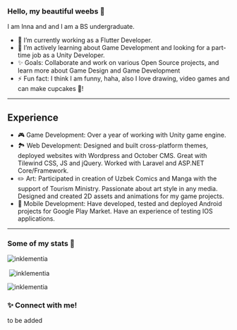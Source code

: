 ### Hello, my beautiful weebs 👋
I am Inna and and I am a BS undergraduate.


<!--
**Inklementia/Inklementia** is a ✨ _special_ ✨ repository because its `README.md` (this file) appears on your GitHub profile.

Here are some ideas to get you started:

- 🔭 I’m currently working on ...
- 🌱 I’m currently learning ...
- 👯 I’m looking to collaborate on ...
- 🤔 I’m looking for help with ...
- 💬 Ask me about ...
- 📫 How to reach me: ...
- 😄 Pronouns: ...
- ⚡ Fun fact: ...
-->
- 🔭 I’m currently working as a Flutter Developer.
- 🌱 I’m actively learning about Game Development and looking for a part-time job as a Unity Developer.
- ✨ Goals: Collaborate and work on various Open Source projects, and learn more about Game Design and Game Development
- ⚡ Fun fact: I think I am funny, haha, also I love drawing, video games and can make cupcakes 🧁!

 ***
 ## Experience 
 - 🎮 Game Development: Over a year of working with Unity game engine.
 - 🏞️ Web Development: Designed and built cross-platform themes, deployed websites with Wordpress and October CMS. Great with Tilewind CSS, JS and jQuery. Worked with Laravel and ASP.NET Core/Framework. 
 - ✏️ Art: Participated in creation of Uzbek Comics and Manga with the support of Tourism Ministry. Passionate about art style in any media. Designed and created 2D assets and animations for my game projects. 
 - 📱 Mobile Development: Have developed, tested and deployed Android projects for Google Play Market. Have an experience of testing IOS applications. 
 
 ***
 ### Some of my stats 🎯
<p><img align="left" src="https://github-readme-stats.vercel.app/api/top-langs?username=inklementia&show_icons=true&locale=en&layout=compact&theme=vue" alt="inklementia" /></p>
&nbsp;
<p>&nbsp;<img align="center" src="https://github-readme-stats.vercel.app/api?username=inklementia&show_icons=true&locale=en&theme=vue" alt="inklementia" /></p>

<p><img align="center" src="https://github-readme-streak-stats.herokuapp.com/?user=inklementia&theme=vue" alt="inklementia" /></p>

 ### ✨ Connect with me!
to be added
